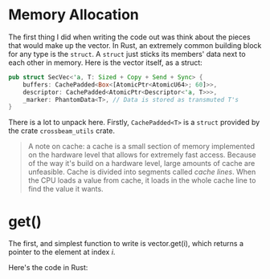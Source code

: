 # Memory Allocation

The first thing I did when writing the code out was think about the pieces that
would make up the vector. In Rust, an extremely common building block for any
type is the `struct`. A `struct` just sticks its members' data next to each
other in memory. Here is the vector itself, as a struct:

```rust
pub struct SecVec<'a, T: Sized + Copy + Send + Sync> {
    buffers: CachePadded<Box<[AtomicPtr<AtomicU64>; 60]>>,
    descriptor: CachePadded<AtomicPtr<Descriptor<'a, T>>>,
    _marker: PhantomData<T>, // Data is stored as transmuted T's
}
```

There is a lot to unpack here. Firstly, `CachePadded<T>` is a `struct` provided
by the crate `crossbeam_utils` crate.

> A note on cache: a cache is a small section of memory implemented on the
> hardware level that allows for extremely fast access. Because of the way it's
> build on a hardware level, large amounts of cache are unfeasible. Cache is divided into segments called _cache lines_. When the CPU loads a value from cache, it loads in the whole cache line to find the value it wants.

# get()

The first, and simplest function to write is vector.get(i), which returns a
pointer to the element at index _i_.

Here's the code in Rust:

```rust

```
